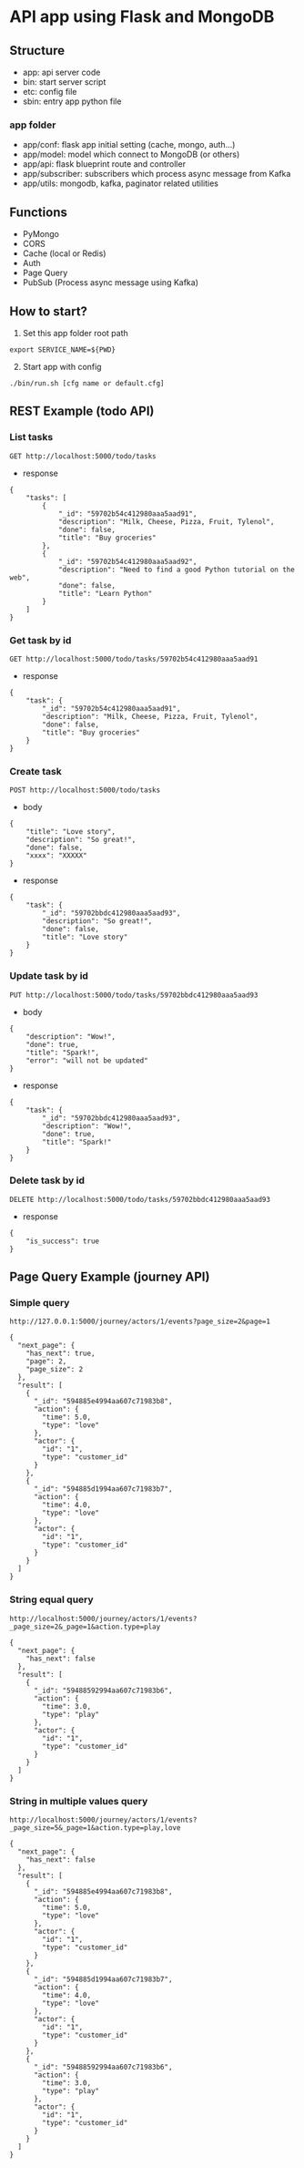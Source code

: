 # API app using Flask and MongoDB
## Structure
* app: api server code
* bin: start server script
* etc: config file
* sbin: entry app python file

### app folder
* app/conf: flask app initial setting (cache, mongo, auth...)
* app/model: model which connect to MongoDB (or others)
* app/api: flask blueprint route and controller
* app/subscriber: subscribers which process async message from Kafka
* app/utils: mongodb, kafka, paginator related utilities

## Functions
* PyMongo
* CORS
* Cache (local or Redis)
* Auth
* Page Query
* PubSub (Process async message using Kafka)

## How to start?

1. Set this app folder root path
```
export SERVICE_NAME=${PWD}
```

2. Start app with config
```
./bin/run.sh [cfg name or default.cfg]
```

## REST Example (todo API)

### List tasks
```
GET http://localhost:5000/todo/tasks
```
* response
```
{
    "tasks": [
        {
            "_id": "59702b54c412980aaa5aad91",
            "description": "Milk, Cheese, Pizza, Fruit, Tylenol",
            "done": false,
            "title": "Buy groceries"
        },
        {
            "_id": "59702b54c412980aaa5aad92",
            "description": "Need to find a good Python tutorial on the web",
            "done": false,
            "title": "Learn Python"
        }
    ]
}
```

### Get task by id
```
GET http://localhost:5000/todo/tasks/59702b54c412980aaa5aad91
```
* response
```
{
    "task": {
        "_id": "59702b54c412980aaa5aad91",
        "description": "Milk, Cheese, Pizza, Fruit, Tylenol",
        "done": false,
        "title": "Buy groceries"
    }
}
```

### Create task
```
POST http://localhost:5000/todo/tasks
```
* body
```
{
    "title": "Love story",
    "description": "So great!",
    "done": false,
    "xxxx": "XXXXX"
}
```
* response
```
{
    "task": {
        "_id": "59702bbdc412980aaa5aad93",
        "description": "So great!",
        "done": false,
        "title": "Love story"
    }
}
```

### Update task by id
```
PUT http://localhost:5000/todo/tasks/59702bbdc412980aaa5aad93
```
* body
```
{
    "description": "Wow!",
    "done": true,
    "title": "Spark!",
    "error": "will not be updated"
}
```
* response
```
{
    "task": {
        "_id": "59702bbdc412980aaa5aad93",
        "description": "Wow!",
        "done": true,
        "title": "Spark!"
    }
}
```

### Delete task by id
```
DELETE http://localhost:5000/todo/tasks/59702bbdc412980aaa5aad93
```
* response
```
{
    "is_success": true
}
```

## Page Query Example (journey API)

### Simple query
```
http://127.0.0.1:5000/journey/actors/1/events?page_size=2&page=1
```

```
{
  "next_page": {
    "has_next": true,
    "page": 2,
    "page_size": 2
  },
  "result": [
    {
      "_id": "594885e4994aa607c71983b8",
      "action": {
        "time": 5.0,
        "type": "love"
      },
      "actor": {
        "id": "1",
        "type": "customer_id"
      }
    },
    {
      "_id": "594885d1994aa607c71983b7",
      "action": {
        "time": 4.0,
        "type": "love"
      },
      "actor": {
        "id": "1",
        "type": "customer_id"
      }
    }
  ]
}
```

### String equal query
```
http://localhost:5000/journey/actors/1/events?_page_size=2&_page=1&action.type=play
```

```
{
  "next_page": {
    "has_next": false
  },
  "result": [
    {
      "_id": "59488592994aa607c71983b6",
      "action": {
        "time": 3.0,
        "type": "play"
      },
      "actor": {
        "id": "1",
        "type": "customer_id"
      }
    }
  ]
}
```

### String in multiple values query
```
http://localhost:5000/journey/actors/1/events?_page_size=5&_page=1&action.type=play,love
```

```
{
  "next_page": {
    "has_next": false
  },
  "result": [
    {
      "_id": "594885e4994aa607c71983b8",
      "action": {
        "time": 5.0,
        "type": "love"
      },
      "actor": {
        "id": "1",
        "type": "customer_id"
      }
    },
    {
      "_id": "594885d1994aa607c71983b7",
      "action": {
        "time": 4.0,
        "type": "love"
      },
      "actor": {
        "id": "1",
        "type": "customer_id"
      }
    },
    {
      "_id": "59488592994aa607c71983b6",
      "action": {
        "time": 3.0,
        "type": "play"
      },
      "actor": {
        "id": "1",
        "type": "customer_id"
      }
    }
  ]
}
```
